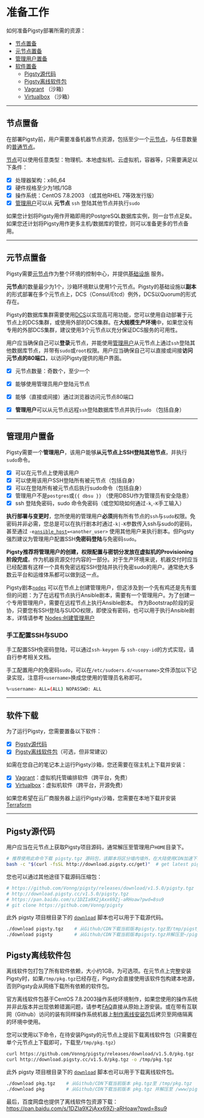 # 准备工作

如何准备Pigsty部署所需的资源：

* [节点置备](#节点置备)
* [元节点置备](#元节点置备)
* [管理用户置备](#管理用户置备)
* [软件置备](#软件置备)
  * [Pigsty源代码](#pigsty源代码)
  * [Pigsty离线软件包](#pigsty离线软件包)
  * [Vagrant](#vagrant) （沙箱）
  * [Virtualbox](#Virtualbox) （沙箱）




----------------

## 节点置备

在部署Pigsty前，用户需要准备机器节点资源，包括至少一个[元节点](c-nodes.md#元节点)，与任意数量的[普通节点](c-nodes.md#节点)。

[节点](c-nodes.md#节点)可以使用任意类型：物理机、本地虚拟机、云虚拟机，容器等，只需要满足以下条件：

  - [x] 处理器架构：x86_64
  - [x] 硬件规格至少为1核/1GB
  - [x] 操作系统：CentOS 7.8.2003 （或其他RHEL 7等效发行版）
  - [x] [管理用户](#元节点置备)可以从 **元节点** `ssh` 登陆其他节点并执行`sudo`

如果您计划将Pigsty用作开箱即用的PostgreSQL数据库实例，则一台节点足矣。如果您还计划将Pigsty用作更多主机/数据库的管控，则可以准备更多的节点备用。




----------------

## 元节点置备

Pigsty需要[元节点](c-nodes.md#元节点)作为整个环境的控制中心，并提供[基础设施](c-infra.md#基础设施) 服务。

**元节点**的数量最少为1个，沙箱环境默认使用1个元节点。Pigsty的基础设施以**副本**的形式部署在多个元节点上，DCS（Consul/Etcd）例外，DCS以Quorum的形式存在。

Pigsty的数据库集群需要使用[DCS](v-infra.md#dcs)以实现高可用功能，您可以使用自动部署于元节点上的DCS集群，或使用外部的DCS集群。在**大规模生产环境**中，如果您没有专用的外部DCS集群，建议使用3个元节点以充分保证DCS服务的可用性。

用户应当确保自己可以**登录**元节点，并能使用[管理用户](#管理用户置备)从元节点上通过`ssh`登陆其他数据库节点，并带有`sudo`或`root`权限。用户应当确保自己可以直接或间接**访问元节点的80端口**，以访问Pigsty提供的用户界面。

  - [x] 元节点数量：奇数个，至少一个
  - [x] 能够使用管理员用户登陆元节点
  - [x] 能够（直接或间接）通过浏览器访问元节点80端口
  - [x] **管理用户**可以从元节点远程`ssh`登陆数据库节点并执行`sudo` （包括自身）



----------------

## 管理用户置备

Pigsty需要一个**管理用户**，该用户能够**从元节点上SSH登陆其他节点**，并执行`sudo`命令。

  - [x] 可以在元节点上使用该用户
  - [x] 可以使用该用户SSH登陆所有被元节点（包括自身）
  - [x] 可以在登陆所有被元节点后执行sudo命令（包括自身）
  - [x] 管理用户不是`postgres`或`{{ dbsu }}` （使用DBSU作为管理员有安全隐患）
  - [x] ssh 登陆免密码，sudo 命令免密码（或您知晓如何通过`-k`,`-K`手工输入）

**执行部署与变更时**，您所使用的管理用户**必须**拥有所有节点的`ssh`与`sudo`权限。免密码并非必需，您总是可以在执行剧本时通过`-k|-K`参数传入ssh与sudo的密码，甚至通过 `-e`[`ansible_host`](v-infra.md#connect)`=<another_user>` 使用其他用户来执行剧本。但Pigsty强烈建议为管理用户配置SSH**免密码登陆**与免密码`sudo`。

**Pigsty推荐将管理用户的创建，权限配置与密钥分发放在虚拟机的Provisioning阶段完成**，作为机器资源交付内容的一部分。对于生产环境来说，机器交付时应当已经配置有这样一个具有免密远程SSH登陆并执行免密sudo的用户。通常绝大多数云平台和运维体系都可以做到这一点。

Pigsty剧本[`nodes`](p-nodes.md#nodes) 可以在节点上创建管理用户，但这涉及到一个先有鸡还是先有蛋但的问题：为了在远程节点执行Ansible剧本，需要有一个管理用户。为了创建一个专用管理用户，需要在远程节点上执行Ansible剧本。 作为Bootstrap阶段的妥协，只要您有SSH登陆与SUDO权限，即使没有密码，也可以用于执行Ansible剧本，详情请参考 [Nodes:创建管理用户](v-nodes.md#创建管理用户)


### 手工配置SSH与SUDO

手工配置SSH免密码登陆，可以通过`ssh-keygen` 与 `ssh-copy-id`的方式实现，请自行参考相关文档。

手工配置用户的免密码`sudo`，可以在`/etc/sudoers.d/<username>`文件添加以下记录实现，注意将`<username>`换成您使用的管理员名称即可。

```bash
%<username> ALL=(ALL) NOPASSWD: ALL
```




----------------

## 软件下载

为了运行Pigsty，您需要置备以下软件：

  - [x] [Pigsty源代码](#Pigsty源代码)
  - [x] [Pigsty离线软件包](#Pigsty离线软件包)（可选，但非常建议）

如需在您自己的笔记本上运行Pigsty沙箱，您还需要在宿主机上下载并安装：

  - [x] [Vagrant](#Vagrant)：虚拟机托管编排软件（跨平台，免费）
  - [x] [Virtualbox](#Virtualbox)：虚拟机软件（跨平台，开源免费）

如果您希望在云厂商服务器上运行Pigsty沙箱，您需要在本地下载并安装 [Terraform](#Terraform)



----------------

## Pigsty源代码

用户应当在元节点上获取Pigsty项目源码，通常解压至管理用户`HOME`目录下。

```bash
# 推荐使用此命令下载 pigsty.tgz 源码包，该脚本将区分墙内墙外，在大陆使用CDN加速下载
bash -c "$(curl -fsSL http://download.pigsty.cc/get)"  # get latest pigsty source
```

您也可以通过其他途径下载源码压缩包：

```bash
# https://github.com/Vonng/pigsty/releases/download/v1.5.0/pigsty.tgz   # Github Release 
# http://download.pigsty.cc/v1.5.0/pigsty.tgz                           # China CDN
# https://pan.baidu.com/s/1DZIa9X2jAxx69Zj-aRHoaw?pwd=8su9              # 百度云网盘下载
# git clone https://github.com/Vonng/pigsty                             # 获取最新代码Master分支（不建议）
```

此外 pigsty 项目根目录下的 [`download`](https://github.com/Vonng/pigsty/blob/master/download) 脚本也可以用于下载源代码。

```bash
./download pigsty.tgz    # 从Github/CDN下载当前版本pigsty.tgz至/tmp/pigsty.tgz
./download pigsty        # 从Github/CDN下载当前版本pigsty.tgz并解压至~/pigsty（如已存在则跳过）
```



## Pigsty离线软件包

离线软件包打包了所有软件依赖，大小约1GB，为可选项。在元节点上完整安装Pigsty时，如果`/tmp/pkg.tgz`已经存在，Pigsty会直接使用该软件包构建本地源，否则Pigsty会从网络下载所有依赖的软件包。

官方离线软件包基于CentOS 7.8.2003操作系统环境制作，如果您使用的操作系统并非此版本并出现依赖错漏问题，请参考[FAQ](s-faq.md)直接从原始上游安装。或在带有互联网（Github）访问的装有同样操作系统机器上[制作离线安装包](t-offline.md)后拷贝至网络隔离的环境中使用。

您可以使用以下命令，在待安装Pigsty的元节点上提前下载离线软件包（只需要在单个元节点上下载即可，下载至`/tmp/pkg.tgz`）

```bash
curl https://github.com/Vonng/pigsty/releases/download/v1.5.0/pkg.tgz -o /tmp/pkg.tgz   # Github Release，最权威 
curl http://download.pigsty.cc/v1.5.0/pkg.tgz -o /tmp/pkg.tgz                           # 或在中国大陆用CDN下载
```

此外 pigsty 项目根目录下的 [`download`](https://github.com/Vonng/pigsty/bl/master/download) 脚本也可以用于下载离线软件包。

```bash
./download pkg.tgz    # 从Github/CDN下载当前版本 pkg.tgz至 /tmp/pkg.tgz
./download pkg        # 从Github/CDN下载当前版本 pkg.tgz 并解压至 /www/pigsty
```

最后，百度网盘也提供了离线软件包资源下载：https://pan.baidu.com/s/1DZIa9X2jAxx69Zj-aRHoaw?pwd=8su9


